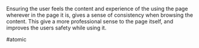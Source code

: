 Ensuring the user feels the content and experience of the using the page wherever in the page it is, gives a sense of consistency when browsing the content. This give a more professional sense to the page itself, and improves the users safety while using it.

#atomic